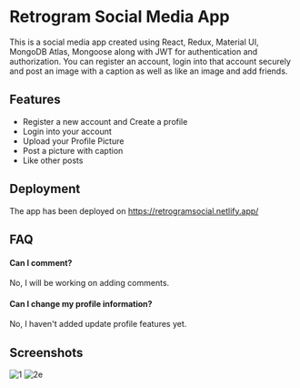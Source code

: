 
# Retrogram Social Media App

This is a social media app created using React, Redux, Material UI, MongoDB Atlas, Mongoose along with JWT for authentication and authorization.
You can register an account, login into that account securely and post an image with a caption as well as like an image and add friends.
## Features

- Register a new account and Create a profile
- Login into your account
- Upload your Profile Picture
- Post a picture with caption
- Like other posts
## Deployment

The app has been deployed on 
https://retrogramsocial.netlify.app/

## FAQ

#### Can I comment?

No, I will be working on adding comments.

#### Can I change my profile information?

No, I haven't added update profile features yet.



## Screenshots

![1](https://user-images.githubusercontent.com/108602138/212290453-adb0c79a-9831-4b77-848f-d3765645deff.JPG)
![2e](https://user-images.githubusercontent.com/108602138/212290481-01f0e251-6333-4ff3-99b3-a7de9489971b.JPG)
